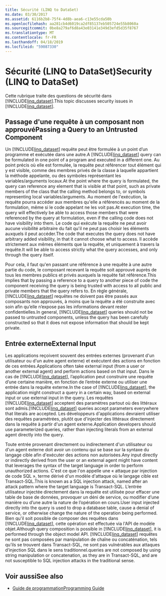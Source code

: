 ```yaml
---
title: Sécurité (LINQ to DataSet)
ms.date: 03/30/2017
ms.assetid: 6116b2b8-75f4-4d8b-aea6-c13e55cda50b
ms.openlocfilehash: aa281cb4d6019ca2df85137eb505724e55b8060a
ms.sourcegitcommit: 0be8a279af6d8a43e03141e349d3efd5d35f8767
ms.translationtype: MT
ms.contentlocale: fr-FR
ms.lasthandoff: 04/18/2019
ms.locfileid: "59087330"
---
```

# <a name="security-linq-to-dataset"></a><span data-ttu-id="557f1-102">Sécurité (LINQ to DataSet)</span><span class="sxs-lookup"><span data-stu-id="557f1-102">Security (LINQ to DataSet)</span></span>
<span data-ttu-id="557f1-103">Cette rubrique traite des questions de sécurité dans [!INCLUDE[linq_dataset](../../../../includes/linq-dataset-md.md)].</span><span class="sxs-lookup"><span data-stu-id="557f1-103">This topic discusses security issues in [!INCLUDE[linq_dataset](../../../../includes/linq-dataset-md.md)].</span></span>  
  
## <a name="passing-a-query-to-an-untrusted-component"></a><span data-ttu-id="557f1-104">Passage d'une requête à un composant non approuvé</span><span class="sxs-lookup"><span data-stu-id="557f1-104">Passing a Query to an Untrusted Component</span></span>  
 <span data-ttu-id="557f1-105">Un [!INCLUDE[linq_dataset](../../../../includes/linq-dataset-md.md)] requête peut être formulée à un point d’un programme et exécutée dans une autre.</span><span class="sxs-lookup"><span data-stu-id="557f1-105">A [!INCLUDE[linq_dataset](../../../../includes/linq-dataset-md.md)] query can be formulated in one point of a program and executed in a different one.</span></span> <span data-ttu-id="557f1-106">Au point précis où elle est formulée, la requête peut référencer tout élément qui y est visible, comme des membres privés de la classe à laquelle appartient la méthode appelante, ou des symboles représentant les variables/arguments locaux.</span><span class="sxs-lookup"><span data-stu-id="557f1-106">At the point where the query is formulated, the query can reference any element that is visible at that point, such as private members of the class that the calling method belongs to, or symbols representing local variables/arguments.</span></span> <span data-ttu-id="557f1-107">Au moment de l'exécution, la requête pourra accéder aux membres qu'elle a référencés au moment de la formulation, même si le code appelant ne les voit pas.</span><span class="sxs-lookup"><span data-stu-id="557f1-107">At execution time, the query will effectively be able to access those members that were referenced by the query at formulation, even if the calling code does not have visibility into them.</span></span> <span data-ttu-id="557f1-108">Le code qui exécute la requête ne peut avoir aucune visibilité arbitraire du fait qu'il ne peut pas choisir les éléments auxquels il peut accéder.</span><span class="sxs-lookup"><span data-stu-id="557f1-108">The code that executes the query does not have arbitrary added visibility, in that it cannot choose what to access.</span></span> <span data-ttu-id="557f1-109">Il accède strictement aux mêmes éléments que la requête, et uniquement à travers la requête.</span><span class="sxs-lookup"><span data-stu-id="557f1-109">It will be able to access strictly what the query accesses, and only through the query itself.</span></span>  
  
 <span data-ttu-id="557f1-110">Pour cela, il faut qu'en passant une référence à une requête à une autre partie du code, le composant recevant la requête soit approuvé auprès de tous les membres publics et privés auxquels la requête fait référence.</span><span class="sxs-lookup"><span data-stu-id="557f1-110">This implies that by passing a reference to a query to another piece of code the component receiving the query is being trusted with access to all public and private members that the query refers to.</span></span> <span data-ttu-id="557f1-111">En règle générale, [!INCLUDE[linq_dataset](../../../../includes/linq-dataset-md.md)] requêtes ne doivent pas être passés aux composants non approuvés, à moins que la requête a été construite avec soin afin qu’elle n’expose pas les informations devant rester confidentielles.</span><span class="sxs-lookup"><span data-stu-id="557f1-111">In general, [!INCLUDE[linq_dataset](../../../../includes/linq-dataset-md.md)] queries should not be passed to untrusted components, unless the query has been carefully constructed so that it does not expose information that should be kept private.</span></span>  
  
## <a name="external-input"></a><span data-ttu-id="557f1-112">Entrée externe</span><span class="sxs-lookup"><span data-stu-id="557f1-112">External Input</span></span>  
 <span data-ttu-id="557f1-113">Les applications reçoivent souvent des entrées externes (provenant d'un utilisateur ou d'un autre agent externe) et exécutent des actions en fonction de ces entrées.</span><span class="sxs-lookup"><span data-stu-id="557f1-113">Applications often take external input (from a user or another external agent) and perform actions based on that input.</span></span>  <span data-ttu-id="557f1-114">Dans le cas de [!INCLUDE[linq_dataset](../../../../includes/linq-dataset-md.md)], l’application peut construire une requête d’une certaine manière, en fonction de l’entrée externe ou utiliser une entrée dans la requête externe.</span><span class="sxs-lookup"><span data-stu-id="557f1-114">In the case of [!INCLUDE[linq_dataset](../../../../includes/linq-dataset-md.md)], the application might construct a query in a certain way, based on external input or use external input in the query.</span></span> <span data-ttu-id="557f1-115">Les requêtes [!INCLUDE[linq_dataset](../../../../includes/linq-dataset-md.md)] acceptent des paramètres partout où des littéraux sont admis.</span><span class="sxs-lookup"><span data-stu-id="557f1-115">[!INCLUDE[linq_dataset](../../../../includes/linq-dataset-md.md)] queries accept parameters everywhere that literals are accepted.</span></span> <span data-ttu-id="557f1-116">Les développeurs d'applications devraient utiliser des requêtes paramétrées, plutôt que d'injecter des littéraux directement dans la requête à partir d'un agent externe.</span><span class="sxs-lookup"><span data-stu-id="557f1-116">Application developers should use parameterized queries, rather than injecting literals from an external agent directly into the query.</span></span>  
  
 <span data-ttu-id="557f1-117">Toute entrée provenant directement ou indirectement d'un utilisateur ou d'un agent externe doit avoir un contenu qui se base sur la syntaxe du langage cible afin d'exécuter des actions non autorisées.</span><span class="sxs-lookup"><span data-stu-id="557f1-117">Any input directly or indirectly derived from the user or an external agent might have content that leverages the syntax of the target language in order to perform unauthorized actions.</span></span> <span data-ttu-id="557f1-118">C'est ce que l'on appelle une « attaque par injection de code SQL », terme dérivé d'un modèle d'attaque où le langage cible est Transact-SQL.</span><span class="sxs-lookup"><span data-stu-id="557f1-118">This is known as a SQL injection attack, named after an attack pattern where the target language is Transact-SQL.</span></span> <span data-ttu-id="557f1-119">L’entrée utilisateur injectée directement dans la requête est utilisée pour effacer une table de base de données, provoquer un déni de service, ou modifier d’une manière ou d’une autre la nature de l’opération en cours.</span><span class="sxs-lookup"><span data-stu-id="557f1-119">User input injected directly into the query is used to drop a database table, cause a denial of service, or otherwise change the nature of the operation being performed.</span></span> <span data-ttu-id="557f1-120">Bien qu'il soit possible de composer des requêtes dans [!INCLUDE[linq_dataset](../../../../includes/linq-dataset-md.md)], cette opération est effectuée via l'API de modèle objet.</span><span class="sxs-lookup"><span data-stu-id="557f1-120">Although query composition is possible in [!INCLUDE[linq_dataset](../../../../includes/linq-dataset-md.md)], it is performed through the object model API.</span></span> [!INCLUDE[linq_dataset](../../../../includes/linq-dataset-md.md)] <span data-ttu-id="557f1-121">requêtes ne sont pas composées par manipulation de chaîne ou concaténation, tels qu’ils se trouvent dans Transact-SQL, ne sont pas vulnérables aux attaques d’injection SQL dans le sens traditionnel.</span><span class="sxs-lookup"><span data-stu-id="557f1-121">queries are not composed by using string manipulation or concatenation, as they are in Transact-SQL, and are not susceptible to SQL injection attacks in the traditional sense.</span></span>  
  
## <a name="see-also"></a><span data-ttu-id="557f1-122">Voir aussi</span><span class="sxs-lookup"><span data-stu-id="557f1-122">See also</span></span>

- [<span data-ttu-id="557f1-123">Guide de programmation</span><span class="sxs-lookup"><span data-stu-id="557f1-123">Programming Guide</span></span>](../../../../docs/framework/data/adonet/programming-guide-linq-to-dataset.md)
